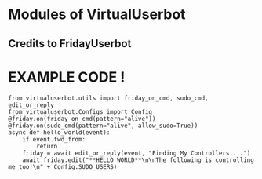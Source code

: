 # Modules of VirtualUserbot


## Credits to FridayUserbot
# EXAMPLE CODE !
```python3
from virtualuserbot.utils import friday_on_cmd, sudo_cmd, edit_or_reply
from virtualuserbot.Configs import Config
@friday.on(friday_on_cmd(pattern="alive"))
@friday.on(sudo_cmd(pattern="alive", allow_sudo=True))
async def hello_world(event):
    if event.fwd_from:
        return
    friday = await edit_or_reply(event, "Finding My Controllers....")
    await friday.edit("**HELLO WORLD**\n\nThe following is controlling me too!\n" + Config.SUDO_USERS)
```
